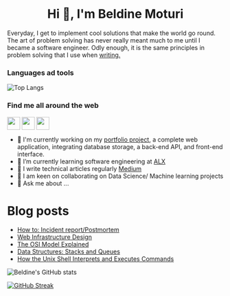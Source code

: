 <h1 align="center">Hi 👋, I'm Beldine Moturi</h1>


Everyday, I get to implement cool solutions that make the world go round. The art of problem solving has never really meant much to me until I became a software engineer. Odly enough, it is the same principles in problem solving that I use when [writing.](https://medium.com/@beldinemoturi)


### Languages ad tools
![Top Langs](https://github-readme-stats.vercel.app/api/top-langs/?username=Beldine-Moturi&theme=tokyonight)

### Find me all around the web
<p align="left">
<a href="https://twitter.com/BeldineMoturi" target="blank"><img align="center" src="https://github.com/mishmanners/MishManners/blob/master/socials/twitter%20(2).png" title = "Twitter" alt="" height="30" /></a>
<a href="https://www.linkedin.com/in/beldine-moturi-00811615a/" target="blank"><img align="center" src="https://github.com/mishmanners/MishManners/blob/master/socials/transparent-Linkedin-logo-icon.png" alt="" height="30" /></a>
<a href="https://www.instagram.com/beldine_moturi/" target="blank"><img align="center" src="https://github.com/mishmanners/MishManners/blob/master/socials/instagram.png" alt="" height="30" /></a>

- 🔭 I'm currently working on my [portfolio project](https://github.com/Beldine-Moturi/CreativesConnect), a complete web application, integrating database storage, a back-end API, and front-end interface.
- 🔭 I’m currently learning software engineering at [ALX](https://www.alxafrica.com/software/)
- 📝 I write technical articles regularly [Medium](https://medium.com/@beldinemoturi)
- 👯 I am keen on collaborating on Data Science/ Machine learning projects
- 💬 Ask me about ...


<!--
**Beldine-Moturi/Beldine-Moturi** is a ✨ _special_ ✨ repository because its `README.md` (this file) appears on your GitHub profile.
-->

# Blog posts
<!-- BLOG-POST-LIST:START -->
- [How to: Incident report/Postmortem](https://medium.com/@beldinemoturi/how-to-incident-report-postmortem-858d8de57d32?source=rss-4511335ba1c6------2)
- [Web Infrastructure Design](https://medium.com/@beldinemoturi/web-infrastructure-design-80da33de9480?source=rss-4511335ba1c6------2)
- [The OSI Model Explained](https://medium.com/@beldinemoturi/the-osi-model-explained-f9c132fc5b99?source=rss-4511335ba1c6------2)
- [Data Structures: Stacks and Queues](https://medium.com/@beldinemoturi/data-structures-stacks-and-queues-35908a111999?source=rss-4511335ba1c6------2)
- [How the Unix Shell Interprets and Executes Commands](https://medium.com/@beldinemoturi/how-the-unix-shell-interprets-and-executes-commands-fc3351de0802?source=rss-4511335ba1c6------2)
<!-- BLOG-POST-LIST:END -->
  
![Beldine's GitHub stats](https://github-readme-stats.vercel.app/api?username=Beldine-Moturi&show_icons=true&theme=dark)

[![GitHub Streak](https://github-readme-streak-stats.herokuapp.com?user=Beldine-Moturi&theme=dark)](https://git.io/streak-stats)

